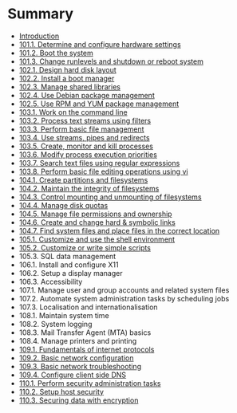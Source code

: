 # Summary

* [Introduction](README.md)
* [101.1. Determine and configure hardware settings](1011_determine_and_configure_hardware_settings.md)
* [101.2. Boot the system](1012_boot_the_system.md)
* [101.3. Change runlevels and shutdown or reboot system](1013_change_runlevels_and_shutdown_or_reboot_system.md)
* [102.1. Design hard disk layout](1021_design_hard_disk_layout.md)
* [102.2. Install a boot manager](1022_install_a_boot_manager.md)
* [102.3. Manage shared libraries](1023_manage_shared_libraries.md)
* [102.4. Use Debian package management](1024_use_debian_package_management.md)
* [102.5. Use RPM and YUM package management](1025_use_rpm_and_yum_package_management.md)
* [103.1. Work on the command line](1031_work_on_the_command_line.md)
* [103.2. Process text streams using filters](1032_process_text_streams_using_filters.md)
* [103.3. Perform basic file management](1033_perform_basic_file_management.md)
* [103.4. Use streams, pipes and redirects](1034_use_streams,_pipes_and_redirects.md)
* [103.5. Create, monitor and kill processes](1035_create,_monitor_and_kill_processes.md)
* [103.6. Modify process execution priorities](1036_modify_process_execution_priorities.md)
* [103.7. Search text files using regular expressions](1037_search_text_files_using_regular_expressions.md)
* [103.8. Perform basic file editing operations using vi](1038_perform_basic_file_editing_operations_using_vi.md)
* [104.1. Create partitions and filesystems](1041_create_partitions_and_filesystems.md)
* [104.2. Maintain the integrity of filesystems](1042_maintain_the_integrity_of_filesystems.md)
* [104.3. Control mounting and unmounting of filesystems](1043_control_mounting_and_unmounting_of_filesystems.md)
* [104.4. Manage disk quotas](1044_manage_disk_quotas.md)
* [104.5. Manage file permissions and ownership](1045_manage_file_permissions_and_ownership.md)
* [104.6. Create and change hard & symbolic links](1046_create_and_change_hard_&_symbolic_links.md)
* [104.7. Find system files and place files in the correct location](1047_find_system_files_and_place_files_in_the_correct_location.md)
* [105.1. Customize and use the shell environment](1051_customize_and_use_the_shell_environment.md)
* [105.2. Customize or write simple scripts](1052_customize_or_write_simple_scripts.md)
* 105.3. SQL data management
* 106.1. Install and configure X11
* 106.2. Setup a display manager
* 106.3. Accessibility
* 107.1. Manage user and group accounts and related system files
* 107.2. Automate system administration tasks by scheduling jobs
* 107.3. Localisation and internationalisation
* 108.1. Maintain system time
* 108.2. System logging
* 108.3. Mail Transfer Agent (MTA) basics
* 108.4. Manage printers and printing
* [109.1. Fundamentals of internet protocols](1091_fundamentals_of_internet_protocols.md)
* [109.2. Basic network configuration](1092_basic_network_configuration.md)
* [109.3. Basic network troubleshooting](1093_basic_network_troubleshooting.md)
* [109.4. Configure client side DNS](1094_configure_client_side_dns.md)
* [110.1. Perform security administration tasks](1101_perform_security_administration_tasks.md)
* [110.2. Setup host security](1102_setup_host_security.md)
* [110.3. Securing data with encryption](1103_securing_data_with_encryption.md)

